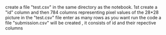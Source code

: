 create a file "test.csv" in the same directory as the notebook.
1st create a "id" column and then 784 columns representing pixel values of the 28*28 picture in the "test.csv" file
enter as many rows as you want
run the code 
a file "submission.csv" will be created , it consists of id and their repective columns
